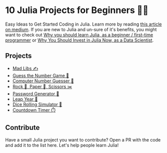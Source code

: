 # 10 Julia Projects for Beginners 🧑‍💻

Easy Ideas to Get Started Coding in Julia. Learn more by reading [this article on medium](https://logankilpatrick.medium.com/5-julia-projects-for-beginners-easy-ideas-to-get-started-coding-in-julia-938b823a0a08). If you are new to Julia and un-sure of it's benefits, you might want to check out [Why you should learn Julia, as a beginner / first-time programmer](https://blog.devgenius.io/why-you-should-learn-julia-as-a-beginner-first-time-programmer-96e0ad33faba) or [Why You Should Invest in Julia Now, as a Data Scientist](https://betterprogramming.pub/why-you-should-invest-in-julia-now-as-a-data-scientist-30dc346d62e4).

## Projects
- [Mad Libs ✍️](https://github.com/logankilpatrick/10-Julia-Projects-for-Beginners/blob/main/madlibs.jl)
- [Guess the Number Game 💯](https://github.com/logankilpatrick/10-Julia-Projects-for-Beginners/blob/main/number_guess_human.jl)
- [Computer Number Guesser 🤖](https://github.com/logankilpatrick/10-Julia-Projects-for-Beginners/blob/main/number_guess_computer.jl)
- [Rock 🗿, Paper 📃, Scissors ✂️](https://github.com/logankilpatrick/10-Julia-Projects-for-Beginners/blob/main/rock_paper_scissors.jl)
- [Password Generator 🎫](https://github.com/logankilpatrick/10-Julia-Projects-for-Beginners/blob/main/generate_passwords.jl)
- [Leap Year 📅](https://github.com/logankilpatrick/10-Julia-Projects-for-Beginners/blob/main/leap_year.jl)
- [Dice Rolling Simulator 🎲](https://github.com/logankilpatrick/10-Julia-Projects-for-Beginners/blob/main/rolling_dice.jl)
- [Countdown Timer ⏱️](https://github.com/logankilpatrick/10-Julia-Projects-for-Beginners/blob/main/countdown_timer.jl)
  
## Contribute

Have a small Julia project you want to contribute? Open a PR with the code and add it to the list here. Let's help people learn Julia!
